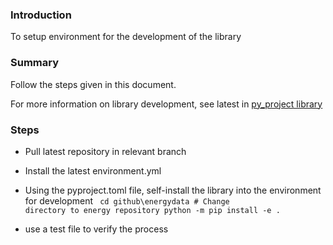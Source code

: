 ### Introduction

To setup environment for the development of the library

### Summary

Follow the steps given in this document.

For more information on library development, see latest in [py_project library](https://github.com/vamseeachanta/py_package/blob/master/README.md)

### Steps

- Pull latest repository in relevant branch
- Install the latest environment.yml

- Using the pyproject.toml file, self-install the library into the environment for development
    <code>
    cd github\energydata # Change directory to energy repository
    python -m pip install -e .
    </code>

- use a test file to verify the process
